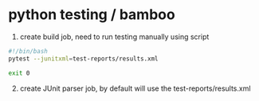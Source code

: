 # python testing / bamboo


1. create build job, need to run testing manually using script


```bash
#!/bin/bash
pytest --junitxml=test-reports/results.xml

exit 0
```

2. create JUnit parser job, by default will use the test-reports/results.xml
